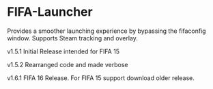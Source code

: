 # FIFA-Launcher

Provides a smoother launching experience by bypassing the fifaconfig window. Supports Steam tracking and overlay.

v1.5.1 Initial Release intended for FIFA 15

v1.5.2 Rearranged code and made verbose

v1.6.1 FIFA 16 Release. For FIFA 15 support download older release.
